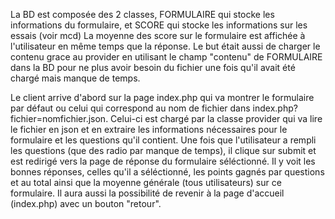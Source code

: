 La BD est composée des 2 classes, FORMULAIRE qui stocke les informations du formulaire, et SCORE qui stocke les informations sur les essais (voir mcd)
La moyenne des score sur le formulaire est affichée à l'utilisateur en même temps que la réponse. Le but était aussi de charger le contenu grace au provider en utilisant le champ "contenu" de FORMULAIRE dans la BD pour ne plus avoir besoin du fichier une fois qu'il avait été chargé mais manque de temps.

Le client arrive d'abord sur la page index.php qui va montrer le formulaire par défaut ou celui qui correspond au nom de fichier dans index.php?fichier=nomfichier.json. Celui-ci est chargé par la classe provider qui va lire le fichier en json et en extraire les informations nécessaires pour le formulaire et les questions qu'il contient. Une fois que l'utilisateur a rempli les questions (que des radio par manque de temps), il clique sur submit et est redirigé vers la page de réponse du formulaire séléctionné. Il y voit les bonnes réponses, celles qu'il a séléctionné, les points gagnés par questions et au total ainsi que la moyenne générale (tous utilisateurs) sur ce formulaire. Il aura aussi la possibilité de revenir à la page d'accueil (index.php) avec un bouton "retour".